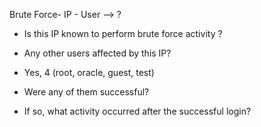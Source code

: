 Brute Force- IP - User --> ?

- <IP> Is this IP known to perform brute force activity ?

- Any other users affected by this IP?

- Yes, 4 (root, oracle, guest, test)

- Were any of them successful?

- If so, what activity occurred after the successful login?